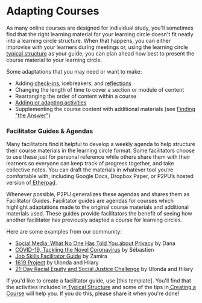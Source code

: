 # Adapting Courses

As many online courses are designed for individual study, you'll sometimes find that the right learning material for your learning circle doesn't fit neatly into a learning circle structure. When that happens, you can either improvise with your learners during meetings or, using the learning circle [typical structure](https://app.gitbook.com/@peer-2-peer-university/s/p2pu-knowledge-base/~/drafts/-MYBqKw2d0_DgWHithpq/methodology/learning-circle-structure) as your guide, you can plan ahead how best to present the course material to your learning circle. 

Some adaptations that you may need or want to make:

* Adding [check-ins](https://handbook.p2pu.org/methodology/learning-circle-structure#check-in), icebreakers, and [reflections](https://handbook.p2pu.org/methodology/learning-circle-structure#check-in)
* Changing the length of time to cover a section or module of content
* Rearranging the order of content within a course
* [Adding or adapting activities](../../methodology/learning-circle-structure.md#learn-and-do)
* Supplementing the course content with additional materials \(see [Finding "the Answer"](../../facilitation/facilitation-basics.md#finding-the-answer)\) 

### Facilitator Guides & Agendas

Many facilitators find it helpful to develop a weekly agenda to help structure their course materials in the learning circle format. Some facilitators choose to use these just for personal reference while others share them with their learners so everyone can keep track of progress together, and take collective notes. You can draft the materials in whatever tool you’re comfortable with, including Google Docs, Dropbox Paper, or P2PU’s hosted version of[ Etherpad](https://etherpad.p2pu.org/).

Whenever possible, P2PU generalizes these agendas and shares them as Facilitator Guides. Facilitator guides are agendas for courses which highlight adaptations made to the original course materials and additional materials used.  These guides provide facilitators the benefit of seeing how another facilitator has previously adapted a course for learning circles. 

Here are some examples from our community:‌

* [Social Media: What No One Has Told You about Privacy](https://docs.google.com/document/d/1_AnvIV-J8u8l3Z7TyqD8csI45sQFCoJyH7C89Df23tg/edit) by Dana
* [COVID-19, Tackling the Novel Coronavirus](https://docs.google.com/document/d/1JBfz869HQJ0gtapgYwrYjFfs1cDX7d4POqRBLXD4oSQ/edit) by Sébastien
* [Job Skills Facilitator Guide](https://docs.google.com/document/d/1LtHeCpP39j9SLO9ttRcUwyBh-nziU2AsT6y-jUn1STU/edit) by Zamira
* [1619 Project](https://community.p2pu.org/t/the-1619-project-new-york-times/4739/2) by Ulonda and Hilary
* [21-Day Racial Equity and Social Justice Challenge](https://community.p2pu.org/t/21-day-racial-equity-social-justice-ywca-greater-cleveland/4770/2) by Ulonda and Hilary

If you'd like to create a facilitator guide, use \[this template\]. You'll find that the activities included in[ Typical Structure](https://app.gitbook.com/@peer-2-peer-university/s/p2pu-knowledge-base/~/drafts/-MYBqKw2d0_DgWHithpq/methodology/learning-circle-structure) and some of the tips in[ Creating a Course](https://app.gitbook.com/@peer-2-peer-university/s/p2pu-knowledge-base/~/drafts/-MYBqKw2d0_DgWHithpq/courses/creating-courses/wrangle-content) will help you. If you do this, please share it when you're done!  


